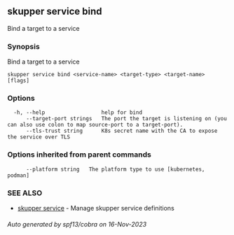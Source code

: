 ## skupper service bind

Bind a target to a service

### Synopsis

Bind a target to a service

```
skupper service bind <service-name> <target-type> <target-name> [flags]
```

### Options

```
  -h, --help                  help for bind
      --target-port strings   The port the target is listening on (you can also use colon to map source-port to a target-port).
      --tls-trust string      K8s secret name with the CA to expose the service over TLS
```

### Options inherited from parent commands

```
      --platform string   The platform type to use [kubernetes, podman]
```

### SEE ALSO

* [skupper service](skupper_service.md)	 - Manage skupper service definitions

###### Auto generated by spf13/cobra on 16-Nov-2023

